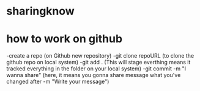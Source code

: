 # sharingknow
# how to work on github
-create a repo (on Github new repository)
-git clone repoURL (to clone the github repo on local system)
-git add . (This will stage everthing means it tracked everything in the folder on your local system)
-git commit -m "I wanna share" (here, it means you gonna share message what you've changed after -m "Write your message")